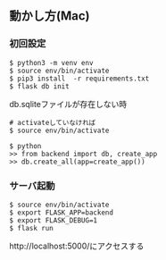 ## 動かし方(Mac)

### 初回設定
```
$ python3 -m venv env
$ source env/bin/activate
$ pip3 install  -r requirements.txt
$ flask db init 
```

db.sqliteファイルが存在しない時

```
# activateしていなければ
$ source env/bin/activate

$ python
>> from backend import db, create_app
>> db.create_all(app=create_app())
```

### サーバ起動
```
$ source env/bin/activate
$ export FLASK_APP=backend
$ export FLASK_DEBUG=1
$ flask run
```
http://localhost:5000/<hoge>にアクセスする